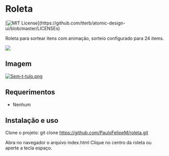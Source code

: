 # Roleta

[![MIT License](https://img.shields.io/apm/l/atomic-design-ui.svg?)](https://github.com/tterb/atomic-design-ui/blob/master/LICENSEs)

Roleta para sortear itens com animação, sorteio configurado para 24 items.

![](header.png)

## Imagem
[![Sem-t-tulo.png](https://i.postimg.cc/Y2fxJ3Zm/Sem-t-tulo.png)](https://postimg.cc/BtbDFxqq)

## Requerimentos
- Nenhum

## Instalação e uso

Clone o projeto:
git clone https://github.com/PauloFelipeM/roleta.git

Abra no navegador o arquivo index.html
Clique no centro da roleta ou aperte a tecla espaço.
